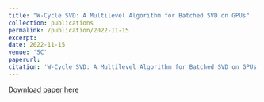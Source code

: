 ```yaml
---
title: "W-Cycle SVD: A Multilevel Algorithm for Batched SVD on GPUs"
collection: publications
permalink: /publication/2022-11-15
excerpt:
date: 2022-11-15
venue: 'SC'
paperurl:
citation: 'W-Cycle SVD: A Multilevel Algorithm for Batched SVD on GPUs. &quot;W-Cycle SVD: A Multilevel Algorithm for Batched SVD on GPUs.&quot; <i>SC 2022</i>'
---
```


[Download paper here](http://academicpages.github.io/files/paper2.pdf)
